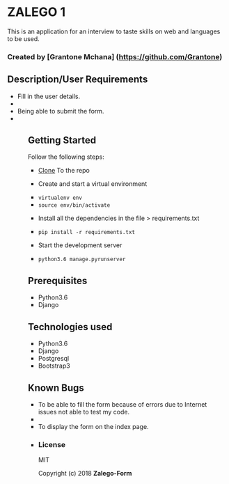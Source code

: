 # ZALEGO 1
This is an application for an interview to taste skills on web and languages to be used.

### Created by [Grantone Mchana] (https://github.com/Grantone)

## Description/User Requirements
<ul>
  <li>Fill in the user details.<li>
  <li>Being able to submit the form. <li>
<ul>

## Getting Started

Follow the following steps:
* <a href="https://github.com/Grantone/Zalego-Form">Clone</a> To the repo

* Create and start a virtual environment
<ul>
  <li><code>virtualenv env</code></li>
  <li><code>source env/bin/activate</code></li>
</ul>

* Install all the dependencies in the file > requirements.txt
<ul>
  <li><code>pip install -r requirements.txt</code></li>
</ul>

* Start the development server
<ul>
  <li><code>python3.6 manage.pyrunserver</code></li>
</ul>

## Prerequisites
<ul>
  <li>Python3.6</li>
  <li>Django</li>
 </ul>

## Technologies used
<ul>
  <li>Python3.6</li>
  <li>Django</li>
  <li>Postgresql</li>
  <li>Bootstrap3</li>
 </ul>

## Known Bugs
<ul>
  <li>To be able to fill the form because of errors due to Internet issues not able to test my code. <li>
  <li> To display the form on the index page. <li>

### License
MIT

Copyright (c) 2018 **Zalego-Form**
